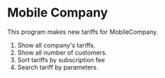 Mobile Company
==============
This program makes new tariffs for MobileCompany.

1. Show all company's tariffs.
2. Show all number of customers.
3. Sort tariffs by subscription fee
4. Search tariff by parameters.